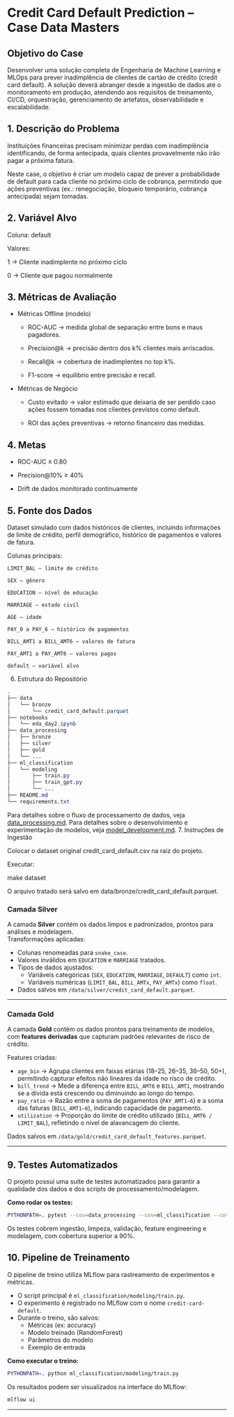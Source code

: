 # Credit Card Default Prediction – Case Data Masters

## Objetivo do Case

Desenvolver uma solução completa de Engenharia de Machine Learning e MLOps para prever inadimplência de clientes de cartão de crédito (credit card default).
A solução deverá abranger desde a ingestão de dados até o monitoramento em produção, atendendo aos requisitos de treinamento, CI/CD, orquestração, gerenciamento de artefatos, observabilidade e escalabilidade.

## 1. Descrição do Problema

Instituições financeiras precisam minimizar perdas com inadimplência identificando, de forma antecipada, quais clientes provavelmente não irão pagar a próxima fatura.

Neste case, o objetivo é criar um modelo capaz de prever a probabilidade de default para cada cliente no próximo ciclo de cobrança, permitindo que ações preventivas (ex.: renegociação, bloqueio temporário, cobrança antecipada) sejam tomadas.

## 2. Variável Alvo

Coluna: default

Valores:

1 → Cliente inadimplente no próximo ciclo

0 → Cliente que pagou normalmente

## 3. Métricas de Avaliação
- Métricas Offline (modelo)

    - ROC-AUC → medida global de separação entre bons e maus pagadores.

    - Precision@k → precisão dentro dos k% clientes mais arriscados.

    - Recall@k → cobertura de inadimplentes no top k%.

    - F1-score → equilíbrio entre precisão e recall.

- Métricas de Negócio

    - Custo evitado → valor estimado que deixaria de ser perdido caso ações fossem tomadas nos clientes previstos como default.

    - ROI das ações preventivas → retorno financeiro das medidas.


## 4. Metas

- ROC-AUC ≥ 0.80

- Precision@10% ≥ 40%

- Drift de dados monitorado continuamente

## 5. Fonte dos Dados

Dataset simulado com dados históricos de clientes, incluindo informações de limite de crédito, perfil demográfico, histórico de pagamentos e valores de fatura.

Colunas principais:

    LIMIT_BAL – limite de crédito

    SEX – gênero

    EDUCATION – nível de educação

    MARRIAGE – estado civil

    AGE – idade

    PAY_0 a PAY_6 – histórico de pagamentos

    BILL_AMT1 a BILL_AMT6 – valores de fatura

    PAY_AMT1 a PAY_AMT6 – valores pagos

    default – variável alvo

6. Estrutura do Repositório
```css
.
├── data
│   └── bronze
│       └── credit_card_default.parquet
├── notebooks
│   └── eda_day2.ipynb
├── data_processing
│   ├── bronze
│   ├── silver
│   ├── gold
│   └── ...
├── ml_classification
│   └── modeling
│       ├── train.py
│       ├── train_gpt.py
│       └── ...
├── README.md
└── requirements.txt
```

Para detalhes sobre o fluxo de processamento de dados, veja [data_processing.md](data_processing.md).
Para detalhes sobre o desenvolvimento e experimentação de modelos, veja [model_development.md](model_development.md).
7. Instruções de Ingestão

Colocar o dataset original credit_card_default.csv na raiz do projeto.

Executar:

make dataset


O arquivo tratado será salvo em data/bronze/credit_card_default.parquet.


### Camada Silver 

A camada **Silver** contém os dados limpos e padronizados, prontos para análises e modelagem.  
Transformações aplicadas:

- Colunas renomeadas para `snake_case`.
- Valores inválidos em `EDUCATION` e `MARRIAGE` tratados.
- Tipos de dados ajustados:
  - Variáveis categóricas (`SEX`, `EDUCATION`, `MARRIAGE`, `DEFAULT`) como `int`.
  - Variáveis numéricas (`LIMIT_BAL`, `BILL_AMTx`, `PAY_AMTx`) como `float`.
- Dados salvos em `/data/silver/credit_card_default.parquet`.

---

### Camada Gold 

A camada **Gold** contém os dados prontos para treinamento de modelos, com **features derivadas** que capturam padrões relevantes de risco de crédito.

Features criadas:
- `age_bin` → Agrupa clientes em faixas etárias (18–25, 26–35, 36–50, 50+), permitindo capturar efeitos não lineares da idade no risco de crédito.
- `bill_trend` → Mede a diferença entre `BILL_AMT6` e `BILL_AMT1`, mostrando se a dívida está crescendo ou diminuindo ao longo do tempo.
- `pay_ratio` → Razão entre a soma de pagamentos (`PAY_AMT1–6`) e a soma das faturas (`BILL_AMT1–6`), indicando capacidade de pagamento.
- `utilization` → Proporção do limite de crédito utilizado (`BILL_AMT6 / LIMIT_BAL`), refletindo o nível de alavancagem do cliente.


Dados salvos em `/data/gold/credit_card_default_features.parquet`.

---

## 9. Testes Automatizados

O projeto possui uma suíte de testes automatizados para garantir a qualidade dos dados e dos scripts de processamento/modelagem.

**Como rodar os testes:**

```bash
PYTHONPATH=. pytest --cov=data_processing --cov=ml_classification --cov-report=term-missing ./tests
```

Os testes cobrem ingestão, limpeza, validação, feature engineering e modelagem, com cobertura superior a 90%.

## 10. Pipeline de Treinamento

O pipeline de treino utiliza MLflow para rastreamento de experimentos e métricas.

- O script principal é `ml_classification/modeling/train.py`.
- O experimento é registrado no MLflow com o nome `credit-card-default`.
- Durante o treino, são salvos:
    - Métricas (ex: accuracy)
    - Modelo treinado (RandomForest)
    - Parâmetros do modelo
    - Exemplo de entrada

**Como executar o treino:**

```bash
PYTHONPATH=. python ml_classification/modeling/train.py
```

Os resultados podem ser visualizados na interface do MLflow:

```bash
mlflow ui
```

---